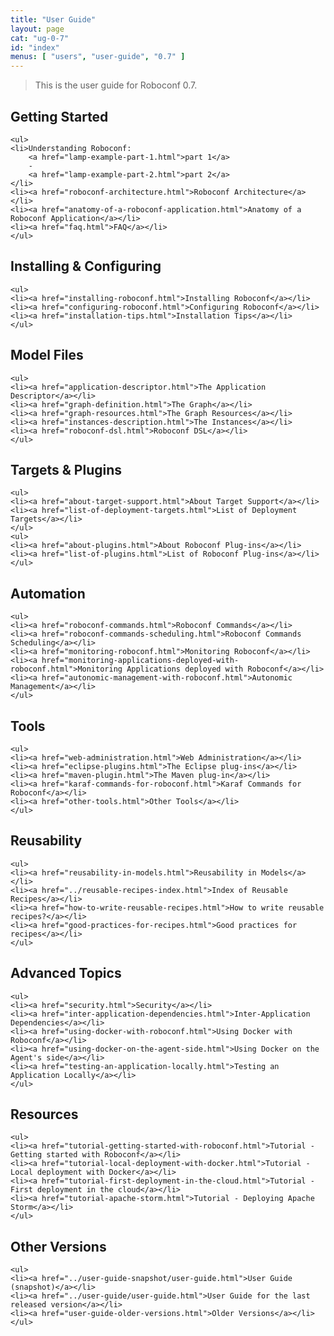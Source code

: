 ```yaml
---
title: "User Guide"
layout: page
cat: "ug-0-7"
id: "index"
menus: [ "users", "user-guide", "0.7" ]
---
```


<!-- 
	We use HTML syntax in this page because we need CSS classes for floating.
	Markdown does not support it.
 -->

> This is the user guide for Roboconf 0.7.


<div class="floated">
	<h2>Getting Started</h2>

	<ul>
	<li>Understanding Roboconf: 
		<a href="lamp-example-part-1.html">part 1</a>
		-
		<a href="lamp-example-part-2.html">part 2</a>
	</li>
	<li><a href="roboconf-architecture.html">Roboconf Architecture</a></li>
	<li><a href="anatomy-of-a-roboconf-application.html">Anatomy of a Roboconf Application</a></li>
	<li><a href="faq.html">FAQ</a></li>
	</ul>
</div>

<div class="floated">
	<h2>Installing &amp; Configuring</h2>

	<ul>
	<li><a href="installing-roboconf.html">Installing Roboconf</a></li>
	<li><a href="configuring-roboconf.html">Configuring Roboconf</a></li>
	<li><a href="installation-tips.html">Installation Tips</a></li>
	</ul>
</div>

<div class="floated">
	<h2>Model Files</h2>

	<ul>
	<li><a href="application-descriptor.html">The Application Descriptor</a></li>
	<li><a href="graph-definition.html">The Graph</a></li>
	<li><a href="graph-resources.html">The Graph Resources</a></li>
	<li><a href="instances-description.html">The Instances</a></li>
	<li><a href="roboconf-dsl.html">Roboconf DSL</a></li>
	</ul>
</div>

<div class="floated">
	<h2>Targets &amp; Plugins</h2>

	<ul>
	<li><a href="about-target-support.html">About Target Support</a></li>
	<li><a href="list-of-deployment-targets.html">List of Deployment Targets</a></li>
	</ul>
	<ul>
	<li><a href="about-plugins.html">About Roboconf Plug-ins</a></li>
	<li><a href="list-of-plugins.html">List of Roboconf Plug-ins</a></li>
	</ul>
</div>

<div class="floated">
	<h2>Automation</h2>

	<ul>
	<li><a href="roboconf-commands.html">Roboconf Commands</a></li>
	<li><a href="roboconf-commands-scheduling.html">Roboconf Commands Scheduling</a></li>
	<li><a href="monitoring-roboconf.html">Monitoring Roboconf</a></li>
	<li><a href="monitoring-applications-deployed-with-roboconf.html">Monitoring Applications deployed with Roboconf</a></li>
	<li><a href="autonomic-management-with-roboconf.html">Autonomic Management</a></li>
	</ul>
</div>

<div class="floated">
	<h2>Tools</h2>

	<ul>
	<li><a href="web-administration.html">Web Administration</a></li>
	<li><a href="eclipse-plugins.html">The Eclipse plug-ins</a></li>
	<li><a href="maven-plugin.html">The Maven plug-in</a></li>
	<li><a href="karaf-commands-for-roboconf.html">Karaf Commands for Roboconf</a></li>
	<li><a href="other-tools.html">Other Tools</a></li>
	</ul>
</div>

<div class="floated">
	<h2>Reusability</h2>

	<ul>
	<li><a href="reusability-in-models.html">Reusability in Models</a></li>
	<li><a href="../reusable-recipes-index.html">Index of Reusable Recipes</a></li>
	<li><a href="how-to-write-reusable-recipes.html">How to write reusable recipes?</a></li>
	<li><a href="good-practices-for-recipes.html">Good practices for recipes</a></li>
	</ul>
</div>

<div class="floated">
	<h2>Advanced Topics</h2>

	<ul>
	<li><a href="security.html">Security</a></li>
	<li><a href="inter-application-dependencies.html">Inter-Application Dependencies</a></li>
	<li><a href="using-docker-with-roboconf.html">Using Docker with Roboconf</a></li>
	<li><a href="using-docker-on-the-agent-side.html">Using Docker on the Agent's side</a></li>
	<li><a href="testing-an-application-locally.html">Testing an Application Locally</a></li>
	</ul>
</div>

<div class="floated">
	<h2>Resources</h2>

	<ul>
	<li><a href="tutorial-getting-started-with-roboconf.html">Tutorial - Getting started with Roboconf</a></li>
	<li><a href="tutorial-local-deployment-with-docker.html">Tutorial - Local deployment with Docker</a></li>
	<li><a href="tutorial-first-deployment-in-the-cloud.html">Tutorial - First deployment in the cloud</a></li>
	<li><a href="tutorial-apache-storm.html">Tutorial - Deploying Apache Storm</a></li>
	</ul>
</div>

<!--To update on every release -->
<div class="floated">
	<h2>Other Versions</h2>

	<ul>
	<li><a href="../user-guide-snapshot/user-guide.html">User Guide (snapshot)</a></li>
	<li><a href="../user-guide/user-guide.html">User Guide for the last released version</a></li>
	<li><a href="user-guide-older-versions.html">Older Versions</a></li>
	</ul>
</div>

<div class="clear"></div>
